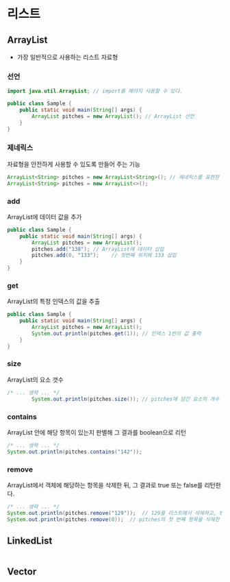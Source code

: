 # 리스트
## ArrayList
- 가장 일반적으로 사용하는 리스트 자료형

### 선언
``` java
import java.util.ArrayList; // import를 해야지 사용할 수 있다.

public class Sample {
    public static void main(String[] args) {
        ArrayList pitches = new ArrayList(); // ArrayList 선언
    }
}
```

### 제네릭스
자료형을 안전하게 사용할 수 있도록 만들어 주는 기능
``` java
ArrayList<String> pitches = new ArrayList<String>(); // 제네릭스를 표현한 <String>은 ‘ArrayList에 담을 수 있는 자료형은 String뿐이다’라는 뜻이다
ArrayList<String> pitches = new ArrayList<>();
```

### add
ArrayList에 데이터 값을 추가
``` java
public class Sample {
    public static void main(String[] args) {
        ArrayList pitches = new ArrayList();
        pitches.add("138"); // ArrayList에 데이터 삽입
        pitches.add(0, "133");    // 첫번째 위치에 133 삽입
    }
}
```

### get
ArrayList의 특정 인덱스의 값을 추출
``` java
public class Sample {
    public static void main(String[] args) {
        ArrayList pitches = new ArrayList();
        System.out.println(pitches.get(1)); // 인덱스 1번의 값 출력
    }
}
```

### size
ArrayList의 요소 갯수
``` java
/* ... 생략 ... */
        System.out.println(pitches.size()); // pitches에 담긴 요소의 개수 출력
```

### contains
ArrayList 안에 해당 항목이 있는지 판별해 그 결과를 boolean으로 리턴
``` java
/* ... 생략 ... */
System.out.println(pitches.contains("142"));
```

### remove
ArrayList에서 객체에 해당하는 항목을 삭제한 뒤, 그 결과로 true 또는 false를 리턴한다.
``` java
/* ... 생략 ... */
System.out.println(pitches.remove("129"));  // 129를 리스트에서 삭제하고, true를 리턴한다.
System.out.println(pitches.remove(0));  // pitches의 첫 번째 항목을 삭제한 뒤 138을 리턴한다.
```

## LinkedList
``` java

```

## Vector
``` java

```

